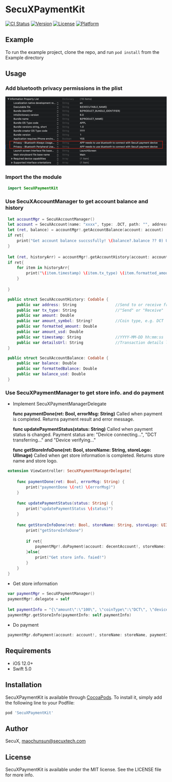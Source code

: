 # SecuXPaymentKit

[![CI Status](https://img.shields.io/travis/maochuns/SecuXPaymentKit.svg?style=flat)](https://travis-ci.org/maochuns/SecuXPaymentKit)
[![Version](https://img.shields.io/cocoapods/v/SecuXPaymentKit.svg?style=flat)](https://cocoapods.org/pods/SecuXPaymentKit)
[![License](https://img.shields.io/cocoapods/l/SecuXPaymentKit.svg?style=flat)](https://cocoapods.org/pods/SecuXPaymentKit)
[![Platform](https://img.shields.io/cocoapods/p/SecuXPaymentKit.svg?style=flat)](https://cocoapods.org/pods/SecuXPaymentKit)

## Example

To run the example project, clone the repo, and run `pod install` from the Example directory


## Usage

### Add bluetooth privacy permissions in the plist

![Screenshot](Readme_PlistImg.png)

### Import the the module

```swift 
 import SecuXPaymentKit
```

### Use SecuXAccountManager to get account balance and history

```swift
 let accountMgr = SecuXAccountManager()
 let account = SecuXAccount(name: "xxxx", type: .DCT, path: "", address: "", key: "")
 let (ret, balance) = accountMgr!.getAccountBalance(account: account)
 if ret{
     print("Get account balance succssfully! \(balance?.balance ?? 0) USD Balance = \(balance?.balance_usd ?? 0) Balance = \(balance?.formattedBalance ?? 0)")
 }
 
 let (ret, historyArr) = accountMgr!.getAccountHistory(account: account)
 if ret{
     for item in historyArr{
         print("\(item.timestamp) \(item.tx_type) \(item.formatted_amount) \(item.amount_usd) \(item.detailsUrl)")
     }
     
 }
```

```swift
 public struct SecuXAccountHistory: Codable {
     public var address: String                 //Send to or receive from address
     public var tx_type: String                 //"Send" or "Receive"
     public var amount: Double
     public var amount_symbol: String?          //Coin type, e.g. DCT
     public var formatted_amount: Double
     public var amount_usd: Double
     public var timestamp: String               //YYYY-MM-DD hh:mm:ss
     public var detailsUrl: String              //Transaction details link
 }
 ```

```swift
 public struct SecuXAccountBalance: Codable {
     public var balance: Double
     public var formattedBalance: Double
     public var balance_usd: Double
 }
```

### Use SecuXPaymentManager to get store info. and do payment

* Implement SecuXPaymentManagerDelegate

    **func paymentDone(ret: Bool, errorMsg: String)** 
    Called when payment is completed. Returns payment result and error message.

    **func updatePaymentStatus(status: String)** 
    Called when payment status is changed. Payment status are: "Device connecting...", "DCT transferring..." and "Device verifying..."
    
    **func getStoreInfoDone(ret: Bool, storeName: String, storeLogo: UIImage)**
    Called when get store information is completed. Returns store name and store logo.
    
```swift
 extension ViewController: SecuXPaymentManagerDelegate{
     
     func paymentDone(ret: Bool, errorMsg: String) {
         print("paymentDone \(ret) \(errorMsg)")
     }
     
     func updatePaymentStatus(status: String) {
         print("updatePaymentStatus \(status)")
     }
     
     func getStoreInfoDone(ret: Bool, storeName: String, storeLogo: UIImage) {
         print("getStoreInfoDone")
         
         if ret{
             paymentMgr!.doPayment(account: decentAccount!, storeName: storeName, paymentInfo: self.paymentInfo)
         }else{
             print("Get store info. faied!")
         }
     }
 }
```

* Get store information

```swift
 var paymentMgr = SecuXPaymentManager()
 paymentMgr!.delegate = self

 let paymentInfo = "{\"amount\":\"100\", \"coinType\":\"DCT\", \"deviceID\":\"4ab10000726b\"}"
 paymentMgr.getStoreInfo(paymentInfo: self.paymentInfo)
```

* Do payment

```swift
 paymentMgr.doPayment(account: account!, storeName: storeName, paymentInfo: self.paymentInfo)
```

## Requirements

* iOS 12.0+
* Swift 5.0

## Installation

SecuXPaymentKit is available through [CocoaPods](https://cocoapods.org). To install
it, simply add the following line to your Podfile:

```ruby
pod 'SecuXPaymentKit'
```

## Author

SecuX, maochunsun@secuxtech.com

## License

SecuXPaymentKit is available under the MIT license. See the LICENSE file for more info.
